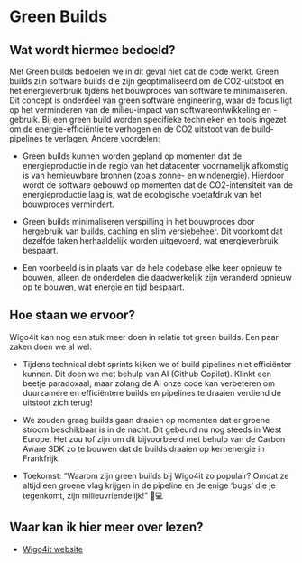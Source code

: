 # Green Builds

## Wat wordt hiermee bedoeld?
Met Green builds bedoelen we in dit geval niet dat de code werkt. Green builds zijn software builds die zijn geoptimaliseerd om de CO2-uitstoot en het energieverbruik tijdens het bouwproces van software te minimaliseren. Dit concept is onderdeel van green software engineering, waar de focus ligt op het verminderen van de milieu-impact van softwareontwikkeling en -gebruik. Bij een green build worden specifieke technieken en tools ingezet om de energie-efficiëntie te verhogen en de CO2 uitstoot van de build-pipelines te verlagen. Andere voordelen:

- Green builds kunnen worden gepland op momenten dat de energieproductie in de regio van het datacenter voornamelijk afkomstig is van hernieuwbare bronnen (zoals zonne- en windenergie). Hierdoor wordt de software gebouwd op momenten dat de CO2-intensiteit van de energieproductie laag is, wat de ecologische voetafdruk van het bouwproces vermindert.

- Green builds minimaliseren verspilling in het bouwproces door hergebruik van builds, caching en slim versiebeheer. Dit voorkomt dat dezelfde taken herhaaldelijk worden uitgevoerd, wat energieverbruik bespaart.

- Een voorbeeld is in plaats van de hele codebase elke keer opnieuw te bouwen, alleen de onderdelen die daadwerkelijk zijn veranderd opnieuw op te bouwen, wat energie en tijd bespaart.

## Hoe staan we ervoor?
Wigo4it kan nog een stuk meer doen in relatie tot green builds. Een paar zaken doen we al wel:

- Tijdens technical debt sprints kijken we of build pipelines niet efficiënter kunnen. Dit doen we met behulp van AI (Github Copilot). Klinkt een beetje paradoxaal, maar zolang de AI onze code kan verbeteren om duurzamere en efficiëntere builds en pipelines te draaien verdiend de uitstoot zich terug!

- We zouden graag builds gaan draaien op momenten dat er groene stroom beschikbaar is in de nacht. Dit gebeurd nu nog steeds in West Europe. Het zou tof zijn om dit bijvoorbeeld met behulp van de Carbon Aware SDK zo te bouwen dat de builds draaien op kernenergie in Frankfrijk. 

- Toekomst: “Waarom zijn green builds bij Wigo4it zo populair? Omdat ze altijd een groene vlag krijgen in de pipeline en de enige ‘bugs’ die je tegenkomt, zijn milieuvriendelijk!” 🌱💻

## Waar kan ik hier meer over lezen?
- <a href="https://www.wigo4it.nl/?utm=duurzaamheidsradar">Wigo4it website</a>